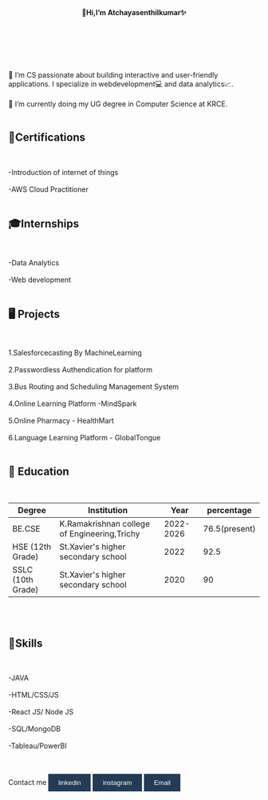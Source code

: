  <style>
    button {
      padding: 10px 20px;
      background-color: #243b55;
      color: white;
      border: none;
      cursor: pointer;
    }
  </style>
  <header> <b>👋Hi,I’m Atchayasenthilkumar✨</b>

</header><br><br><br>
<body>
<bg color = "grey">
 👀 I’m CS passionate about building interactive and user-friendly applications. I specialize in webdevelopment💻 and data analytics📈. <br><br>
 🌱 I’m currently doing my UG degree in Computer Science at KRCE.<br><br>

<h2><b>📜Certifications</b></h2><br>

-Introduction of internet of things<br><br>
-AWS Cloud Practitioner<br><br>

<h2><b>🎓Internships</b></h2><br>

-Data Analytics<br><br>
-Web development<br><br>

<h2><b>🖥️ Projects</b></h2><br>

1.Salesforcecasting By MachineLearning<br><br>
2.Passwordless Authendication for platform<br><br>
3.Bus Routing and Scheduling Management System<br><br>
4.Online Learning Platform -MindSpark<br><br>
5.Online Pharmacy - HealthMart<br><br>
6.Language Learning Platform - GlobalTongue<br><br>

<h2><b> 🏢 Education</b></h2><br>

<table>
  <thead>
    <tr>
      <th>Degree</th>
      <th>Institution</th>
      <th>Year</th>
      <th>percentage</th>
    </tr>
  </thead>
  <tbody>
    <tr>
      <td>BE.CSE</td>
      <td> K.Ramakrishnan college of Engineering,Trichy</td>
      <td>2022-2026</td>
      <td>76.5(present)</td>
    </tr>
    <tr>
      <td>HSE (12th Grade)</td>
      <td>St.Xavier's higher secondary school</td>
      <td>2022</td>
      <td>92.5</td>
    </tr>
    <tr>
      <td>SSLC (10th Grade)</td>
      <td>St.Xavier's higher secondary school</td>
      <td>2020</td>
      <td>90</td>
    </tr>
  </tbody>
</table>
<br><br>

<h2><b>💪Skills </b></h2><br>

-JAVA<br><br>
-HTML/CSS/JS<br><br>
-React JS/ Node JS<br><br>
-SQL/MongoDB<br><br>
-Tableau/PowerBI<br><br>

</body><br>

<footer>
  Contact me
  <button onclick="location.href='https://www.linkedin.com/in/atchaya-senthilkumar-6ba9ab257'">linkedin</button>
  <button onclick="location.href='https://www.instagram.com/atchaya__senthilkumar/'">instagram</button>
  <button onclick="location.href='mailto:atchayasenthilkumar2004@gmail.com'">Email</button>
 
</footer>
